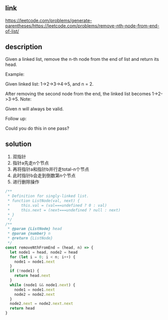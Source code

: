 ## link

https://leetcode.com/problems/generate-parentheses/https://leetcode.com/problems/remove-nth-node-from-end-of-list/

## description

Given a linked list, remove the n-th node from the end of list and return its head.

Example:

Given linked list: 1->2->3->4->5, and n = 2.

After removing the second node from the end, the linked list becomes 1->2->3->5.
Note:

Given n will always be valid.

Follow up:

Could you do this in one pass?

## solution

1. 双指针
2. 指针a先走n个节点
3. 再将指针a和指针b并行走total-n个节点
4. 此时指针b会走到倒数第n个节点
5. 进行删除操作

```javascript
/**
 * Definition for singly-linked list.
 * function ListNode(val, next) {
 *     this.val = (val===undefined ? 0 : val)
 *     this.next = (next===undefined ? null : next)
 * }
 */
/**
 * @param {ListNode} head
 * @param {number} n
 * @return {ListNode}
 */
const removeNthFromEnd = (head, n) => {
  let node1 = head, node2 = head
  for (let i = 0; i < n; i++) {
    node1 = node1.next
  }
  if (!node1) {
    return head.next
  }
  while (node1 && node1.next) {
    node1 = node1.next
    node2 = node2.next
  }
  node2.next = node2.next.next
  return head
}
```
